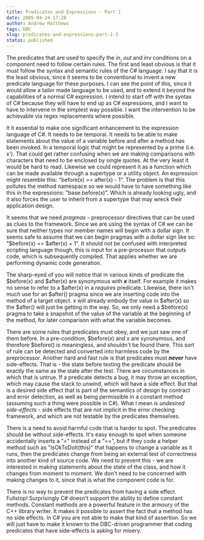 ```yaml
---
title: Predicates and Expressions - Part 1
date: 2005-04-24 17:28
author: Andrew Matthews
tags: DBC
slug: predicates-and-expressions-part-1-3
status: published
---
```


The predicates that are used to specify the *in*, *out* and *inv* conditions on a component need to follow certain rules. The first and least obvious is that it must follow the syntax and semantic rules of the C\# language. I say that it is the least obvious, since it seems to be conventional to invent a new predicate language for these purposes. I can see the point of this, since it would allow a tailor made language to be used, and to extend it beyond the capabilities of a normal C\# expression. I intend to start off with the syntax of C\# because they will have to end up as C\# expressions, and I want to have to intervene in the simplest way possible. I want the intervention to be achievable via regex replacements where possible.

It it essential to make one significant enhancement to the expression language of C\#. It needs to be temporal. It needs to be able to make statements about the value of a variable before and after a method has been invoked. In a temporal logic that might be represented by a prime (i.e. x'). That could get rather confusing when we are making comparisons with characters that need to be enclosed by single quotes. At the very least it would be hard to read. Likewise we could represent it as a function which can be made available through a supertype or a utility object. An expression might resemble this: "before(x) == after(x) - 1". The problem is that this pollutes the method namespace so we would have to have something like this in the expressions: "base.before(x)". Which is already looking ugly, and it also forces the user to inherit from a supertype that may wreck their application design.

It seems that we need *pragmas* - preprocessor directives that can be used as clues to the framework. Since we are using the syntax of C\# we can be sure that neither types nor member names will begin with a dollar sign. It seems safe to assume that we can begin pragmas with a dollar sign like so: "\$before(x) == \$after(x) + 1". It should not be confused with interpreted scripting language though, this is input for a pre-processor that outputs code, which is subsequently compiled. That applies whether we are performing dynamic code generation.

The sharp-eyed of you will notice that in various kinds of predicate the \$before(x) and \$after(x) are synonymous with ***x*** itself. For example it makes no sense to refer to a \$after(x) in a *requires* predicate. Likewise, there isn't much use for an \$after() pragma since we are inserting code into the method of a target object. x will already embody the value in \$after(x) so the \$after() will just be getting in the way. So, we only need a \$before(x) pragma
to take a snapshot of the value of the variable at the beginning of the method, for later comparison with what the variable becomes.

There are some rules that predicates must obey, and we just saw one of them before. In a pre-condition, \$before(x) and x are synonymous, and therefore \$before() is meaningless, and shouldn't be found there. This sort of rule can be detected and converted into harmless code by the preprocessor. Another hard and fast rule is that predicates must ***never*** have side-effects. That is - the state before testing the predicate should be exactly the same as the state after the test. There are circumstances in which that is untrue. If a predicate detects a bug, it may throw an exception, which may cause the stack to unwind, which will have a side effect. But that is a desired side effect that is part of the semantics of design by contract and error detection, as well as being permissible in a constant method (assuming such a thing were possible in C\#). What I mean is *undesired side-effects* - side effects that are not implicit in the error checking framework, and which are not testable by the predicates themselves.

There is a need to avoid harmful code that is harder to spot. The predicates should be without side-effects. It's easy enough to spot when someone accidentally inserts a "=" instead of a "==", but if they code a helper method such as "IsOkToDoIt(this)" that happens to change a variable as it runs, then the predicates change from being an external test of correctness into another kind of source code. We need to prevent this - we are interested in making statements about the state of the class, and how it changes from moment to moment. We don't need to be concerned with making changes to it, since that is what the component code is for.

There is no way to prevent the predicates from having a side effect. Fullstop! Surprisingly C\# doesn't support the ability to define constant methods. Constant methods are a powerful feature in the armoury of the C++ library writer. It makes it possible to assert the fact that a method has no side effects. In C\# you are not able to make that kind of assertion. So we will just have to make it known to the DBC-driven programmer that coding predicates that have side-effects is asking for misery.

